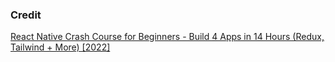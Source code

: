 ### Credit

[React Native Crash Course for Beginners - Build 4 Apps in 14 Hours (Redux, Tailwind + More) [2022]
](https://www.youtube.com/watch?v=AkEnidfZnCU&t=10851s)